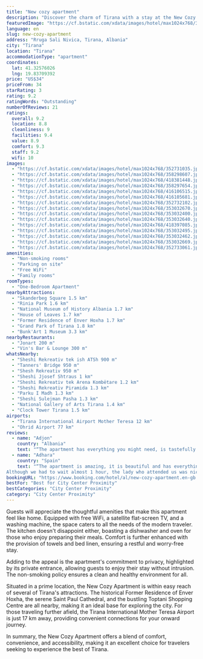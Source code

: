 ```yaml
---
title: "New cozy apartment"
description: "Discover the charm of Tirana with a stay at the New Cozy Apartment, a modern retreat that promises comfort and convenience in the heart of the city."
featuredImage: "https://cf.bstatic.com/xdata/images/hotel/max1024x768/352731035.jpg?k=007ffad9b1f6a94cd6fe2b2ff7e8d9795bf63aaa23447b7b4d8154930cbcb057&o=&hp=1"
language: en
slug: new-cozy-apartment
address: "Rruga Sali Nivica, Tirana, Albania"
city: "Tirana"
location: "Tirana"
accommodationType: "apartment"
coordinates:
  lat: 41.32576026
  lng: 19.83709392
price: "US$34"
priceFrom: 34
starRating: 3
rating: 9.2
ratingWords: "Outstanding"
numberOfReviews: 21
ratings:
  overall: 9.2
  location: 8.8
  cleanliness: 9
  facilities: 9.4
  value: 8.9
  comfort: 9.3
  staff: 9.2
  wifi: 10
images:
  - "https://cf.bstatic.com/xdata/images/hotel/max1024x768/352731035.jpg?k=007ffad9b1f6a94cd6fe2b2ff7e8d9795bf63aaa23447b7b4d8154930cbcb057&o=&hp=1"
  - "https://cf.bstatic.com/xdata/images/hotel/max1024x768/358298607.jpg?k=f75237b1980e94c20a20557c688b097d6a02a53f4ba60acf671f8b7c3cdef647&o=&hp=1"
  - "https://cf.bstatic.com/xdata/images/hotel/max1024x768/418381448.jpg?k=6fb4241e2dfbeb5ab1e70b267085a734451e45311e75b008cdd829cc52ddc4af&o=&hp=1"
  - "https://cf.bstatic.com/xdata/images/hotel/max1024x768/358297654.jpg?k=9cb8faf1d4ec4b02be98ce9eebc7a26281dfef40f97c96f00e39436efb365c0f&o=&hp=1"
  - "https://cf.bstatic.com/xdata/images/hotel/max1024x768/416106515.jpg?k=331f896ac08f3c7f8603ce96a52b6456e4ccd2eb0e4d475742bce32322ce34db&o=&hp=1"
  - "https://cf.bstatic.com/xdata/images/hotel/max1024x768/416105681.jpg?k=4227977e674bf9410291b39667c44eeb19b6a3913ef43d46cf93cc64493e1ee4&o=&hp=1"
  - "https://cf.bstatic.com/xdata/images/hotel/max1024x768/352732102.jpg?k=968cd1be2b74d53e55f12ff25648c17978f60028082495724adbd0994251df13&o=&hp=1"
  - "https://cf.bstatic.com/xdata/images/hotel/max1024x768/353032670.jpg?k=efb845d21caf056ec8b23fec3625e684cc32308a434c953f37df7f37210f79c3&o=&hp=1"
  - "https://cf.bstatic.com/xdata/images/hotel/max1024x768/353032400.jpg?k=d197ccfad88ce9ceb8787ba46ccf75ef5daebb28b058087ce1ea4587a33984ed&o=&hp=1"
  - "https://cf.bstatic.com/xdata/images/hotel/max1024x768/353032640.jpg?k=949b0b99acf5db74750ba5fa061a65cd9397c9c177ccd0390976c5538abe0274&o=&hp=1"
  - "https://cf.bstatic.com/xdata/images/hotel/max1024x768/418397085.jpg?k=af6bb65bb8e344b739e4ccb0ecfefde07c21f0dda97e839570ad7b87034aaaea&o=&hp=1"
  - "https://cf.bstatic.com/xdata/images/hotel/max1024x768/353032495.jpg?k=95ec76a9827e74a055c9637b2dde2a09b345bc7818430958a9ecf96dce07da9a&o=&hp=1"
  - "https://cf.bstatic.com/xdata/images/hotel/max1024x768/353032462.jpg?k=2af8f895f2b61baa902c9a4548ac77e12ea23610de063fe0d20c5a959d1848c8&o=&hp=1"
  - "https://cf.bstatic.com/xdata/images/hotel/max1024x768/353032669.jpg?k=a590c8ea9e31e4059bc20eea7787a01457ba0f35f3d659c2166b24eff3dcd2d8&o=&hp=1"
  - "https://cf.bstatic.com/xdata/images/hotel/max1024x768/352733061.jpg?k=535a366638e067c943dd379346441a8959e5f0987985983daa0f2a11ef66c3d2&o=&hp=1"
amenities:
  - "Non-smoking rooms"
  - "Parking on site"
  - "Free WiFi"
  - "Family rooms"
roomTypes:
  - "One-Bedroom Apartment"
nearbyAttractions:
  - "Skanderbeg Square 1.5 km"
  - "Rinia Park 1.6 km"
  - "National Museum of History Albania 1.7 km"
  - "House of Leaves 1.7 km"
  - "Former Residence of Enver Hoxha 1.7 km"
  - "Grand Park of Tirana 1.8 km"
  - "Bunk'Art 1 Museum 3.3 km"
nearbyRestaurants:
  - "Jonart 200 m"
  - "Vin's Bar & Lounge 300 m"
whatsNearby:
  - "Sheshi Rekreativ tek ish ATSh 900 m"
  - "Tanners' Bridge 950 m"
  - "Shesh Rekreativ 950 m"
  - "Sheshi Jjosef Shtraus 1 km"
  - "Sheshi Rekreativ tek Arena Kombëtare 1.2 km"
  - "Sheshi Rekreativ Piramida 1.3 km"
  - "Parku I Madh 1.3 km"
  - "Sheshi Sulejman Pasha 1.3 km"
  - "National Gallery of Arts Tirana 1.4 km"
  - "Clock Tower Tirana 1.5 km"
airports:
  - "Tirana International Airport Mother Teresa 12 km"
  - "Ohrid Airport 77 km"
reviews:
  - name: "Adjon"
    country: "Albania"
    text: "“The apartment has everything you might need, is tastefully decorated, super comfortable and to top it all off, the Host is very kind and responsive to any requests. :)”"
  - name: "Adhara"
    country: "Spain"
    text: "“The apartment is amazing, it is beautiful and has everything.
Although we had to wait almost 1 hour, the lady who attended us was nice.”"
bookingURL: "https://www.booking.com/hotel/al/new-cozy-apartment.en-gb.html?aid=8035640"
bestFor: "Best for City Center Proximity"
bestCategories: "City Center Proximity"
category: "City Center Proximity"
---
```


Guests will appreciate the thoughtful amenities that make this apartment feel like home. Equipped with free WiFi, a satellite flat-screen TV, and a washing machine, the space caters to all the needs of the modern traveler. The kitchen doesn't disappoint either, boasting a dishwasher and oven for those who enjoy preparing their meals. Comfort is further enhanced with the provision of towels and bed linen, ensuring a restful and worry-free stay.

Adding to the appeal is the apartment's commitment to privacy, highlighted by its private entrance, allowing guests to enjoy their stay without intrusion. The non-smoking policy ensures a clean and healthy environment for all.

Situated in a prime location, the New Cozy Apartment is within easy reach of several of Tirana's attractions. The historical Former Residence of Enver Hoxha, the serene Saint Paul Cathedral, and the bustling Toptani Shopping Centre are all nearby, making it an ideal base for exploring the city. For those traveling further afield, the Tirana International Mother Teresa Airport is just 17 km away, providing convenient connections for your onward journey.

In summary, the New Cozy Apartment offers a blend of comfort, convenience, and accessibility, making it an excellent choice for travelers seeking to experience the best of Tirana.